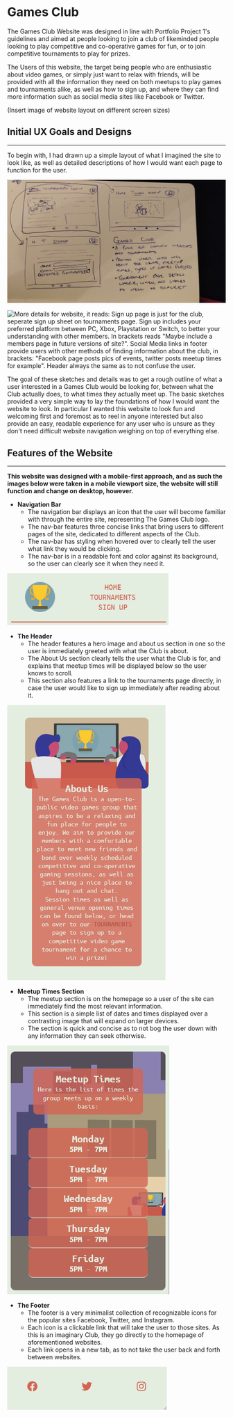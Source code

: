 # Games Club

The Games Club Website was designed in line with Portfolio Project 1's guidelines and aimed at people looking to join a club of likeminded people looking to play competitive and co-operative games for fun, or to join competitive tournaments to play for prizes.

The Users of this website, the target being people who are enthusiastic about video games, or simply just want to relax with friends, will be provided with all the information they need on both meetups to play games and tournaments alike, as well as how to sign up, and where they can find more information such as social media sites like Facebook or Twitter. 

(Insert image of website layout on different screen sizes)

## Initial UX Goals and Designs
<hr>

To begin with, I had drawn up a simple layout of what I imagined the site to look like, as well as detailed descriptions of how I would want each page to function for the user.

![3 images showing basic Home, Tournaments and Sign Up pages layout. Games Club heading, underneath writes: A place for gaming meetups and torunaments. Provides user with info about the club, meetup times, types of games played. Tournament page details where, when and games being played as well as bracket.](/assets/images/readme-images/page1.jpg)

![More details for website, it reads: Sign up page is just for the club, seperate sign up sheet on tournaments page. Sign up includes your preferred platform between PC, Xbox, Playstation or Switch, to better your understanding with other members. In brackets reads "Maybe include a members page in future versions of site?". Social Media links in footer provide users with other methods of finding information about the club, in brackets: "Facebook page posts pics of events, twitter posts meetup times for example". Header always the same as to not confuse the user.](assets/images/readme-images/page2.jpg)

The goal of these sketches and details was to get a rough outline of what a user interested in a Games Club would be looking for, between what the Club actually does, to what times they actually meet up. The basic sketches provided a very simple way to lay the foundations of how I would want the website to look. In particular I wanted this website to look fun and welcoming first and foremost as to reel in anyone interested but also provide an easy, readable experience for any user who is unsure as they don't need difficult website navigation weighing on top of everything else.

## Features of the Website
<hr>

**This website was designed with a mobile-first approach, and as such the images below were taken in a mobile viewport size, the website will still function and change on desktop, however.**

* **Navigation Bar** 
    * The navigation bar displays an icon that the user will become familiar with through the entire site, representing The Games Club logo.
    * The nav-bar features three concise links that bring users to different pages of the site, dedicated to different aspects of the Club.
    * The nav-bar has styling when hovered over to clearly tell the user what link they would be clicking.
    * The nav-bar is in a readable font and color against its background, so the user can clearly see it when they need it. 

![A navigation bar for a website, on the left a logo with a blue background of a trophy, in gold. To the right are the three navigational links used to browse the website](assets/images/readme-images/navbar.PNG)

* **The Header**
    * The header features a hero image and about us section in one so the user is immediately greeted with what the Club is about.
    * The About Us section clearly tells the user what the Club is for, and explains that meetup times will be displayed below so the user knows to scroll.
    * This section also features a link to the tournaments page directly, in case the user would like to sign up immediately after reading about it.

![The hero image and header section of the website, it features an image of two members of the club playing a game together, with the website logo in the middle of the screen. The person on the right is excitedly pointing. Below the image is the About Us section of the website.](assets/images/readme-images/header.PNG)

* **Meetup Times Section**
    * The meetup section is on the homepage so a user of the site can immediately find the most relevant information.
    * This section is a simple list of dates and times displayed over a contrasting image that will expand on larger devices.
    * The section is quick and concise as to not bog the user down with any information they can seek otherwise.

![Image of the meetup times, as well as quick heading to direct the user to the section. Features a list of days Monday to Friday with the times associated, on top of a background image of the night time cityscape.](assets/images/readme-images/meetup-times.PNG)

* **The Footer**
    * The footer is a very minimalist collection of recognizable icons for the popular sites Facebook, Twitter, and Instagram.
    * Each icon is a clickable link that will take the user to those sites. As this is an imaginary Club, they go directly to the homepage of aforementioned websites.
    * Each link opens in a new tab, as to not take the user back and forth between websites.

![Image of the footer. Features three icons of each popular website in a contrasting color to the background](assets/images/readme-images/footer.PNG)